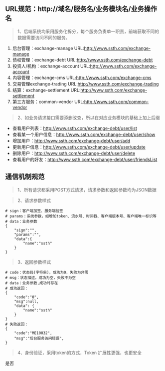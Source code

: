 ## URL规范：http://域名/服务名/业务模块名/业务操作名
> 1、后端系统均采用服务化拆分，每个服务负责单一职责，前端获取不同的数据需要访问不同的服务。

1. 后台管理：exchange-manage
URL:http://www.ssth.com/exchange-manage
2. 债权管理：exchange-debt
URL:http://www.ssth.com/exchange-debt
3. 投资人/机构：exchange-account
URL:http://www.ssth.com/exchange-account
4. 内容管理：exchange-cms
URL:http://www.ssth.com/exchange-cms
5. 交易管理exchange-trading
URL:http://www.ssth.com/exchange-trading
6. 结算：exchange-settlement
URL:http://www.ssth.com/exchange-settlement
7. 第三方服务：common-vendor
URL:http://www.ssth.com/common-vendor

> 2、如业务请求接口需要添删改查，所以在对应业务模块的基础上加上后缀

- 查看用户列表：http://www.ssth.com/exchange-debt/user/list
- 查看某一个用户信息：http://www.ssth.com/exchange-debt/user/show
- 增加用户：http://www.ssth.com/exchange-debt/user/add
- 更新用户信息：http://www.ssth.com/exchange-debt/user/update
- 删除用户：http://www.ssth.com/exchange-debt/user/delete
- 查看用户的好友：http://www.ssth.com/exchange-debt/user/friendsList

## 通信机制规范
> 1、所有请求都采用POST方式请求，请求参数和返回参数均为JSON数据

> 2、请求参数样式
```
# sign：客户端加签、服务端验签
# params：系统参数，如增加token、流水号、时间戳、客户端版本号、客户端唯一标识等
# data：业务参数
{
    "sign":"",
    "params":"",
    "data":{
        "name":"ssth"
    }
}
```

> 3、返回参数样式
```
# code：状态码(字符串)，成功为0，失败为非零
# msg：状态描述，成功为空，失败不为空
# data：业务参数,成功时存在
# 成功返回：
{
    "code":"0",
    "msg":null,
    "data": {
        "name":"ssth"
    }
}
# 失败返回：
{
    "code":"ME10032",
    "msg":"后台服务访问错误",
}

```

> 4、身份验证，采用token的方式，Token 扩展性更强，也更安全

是否